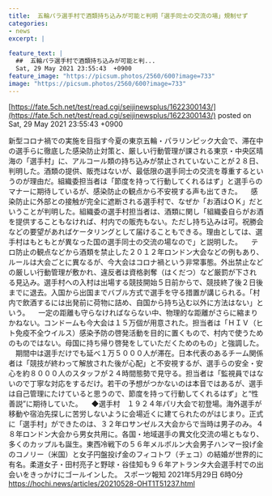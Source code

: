 ```yaml
---
title:  五輪パラ選手村で酒類持ち込みが可能と判明「選手同士の交流の場」規制せず  
categories:
- news
excerpt: |
  
feature_text: |
  ##  五輪パラ選手村で酒類持ち込みが可能と判...
  Sat, 29 May 2021 23:55:43  +0900
feature_image: "https://picsum.photos/2560/600?image=733"
image: "https://picsum.photos/2560/600?image=733"
---
```


[https://fate.5ch.net/test/read.cgi/seijinewsplus/1622300143/](https://fate.5ch.net/test/read.cgi/seijinewsplus/1622300143/)
posted on Sat, 29 May 2021 23:55:43  +0900

<!--more-->

新型コロナ禍での実施を目指す今夏の東京五輪・パラリンピック大会で、滞在中の選手らに徹底した感染防止対策と、厳しい行動管理が課される東京・中央区晴海の「選手村」に、アルコール類の持ち込みが禁止されていないことが２８日、判明した。酒類の提供、販売はないが、最低限の選手同士の交流を尊重するというのが理由だ。組織委担当者は「節度を持って行動してくれるはず」と選手らのマナーに期待しているが、感染防止の観点から不安視する声も出てきた。 　感染防止に外部との接触が完全に遮断される選手村で、なぜか「お酒はＯＫ」だということが判明した。組織委の選手村担当者は、酒類に関し「組織委自らがお酒を提供することもなければ、村内での販売もない。ただし持ち込みは可。祝勝会などの要望があればケータリングとして届けることもできる。理由としては、選手村はもともとが異なった国の選手同士の交流の場なので」と説明した。 　テロ防止の観点などから酒類を禁止した２０１２年ロンドン大会などの例もあり、ルールは大会ごとに異なるが、今大会はコロナ禍という非常事態。外出禁止などの厳しい行動管理が敷かれ、違反者は資格剥奪（はくだつ）など厳罰が下される見込み。選手村への入村は出場する競技開始５日前からで、競技終了後２日後までに退去。入国から出国までバブル方式で選手を守る措置が講じられる。「村内で飲酒するには出発前に荷物に詰め、自国から持ち込む以外に方法はない」という。 　一定の距離も守らなければならない中、物理的な距離がさらに縮まりかねない。コンドームも今大会は１５万個が用意された。担当者は「ＨＩＶ（ヒト免疫不全ウイルス）感染予防の啓発活動を目的に置くもので、村内で使うためのものではない。母国に持ち帰り啓発をしていただくためのもの」と強調した。 　期間中は選手だけでも延べ１万５０００人が滞在。日本代表のあるチーム関係者は「競技が終わって解放された後が心配」と不安視するが、選手らの安全・安心を約８０００人のスタッフが２４時間態勢で見守る。担当者は「監視員ではないので丁寧な対応をするだけ。若干の予想がつかないのは本音ではあるが、選手は自己管理にたけていると思うので、節度を持って行動してくれるはず」と“性善説”に期待していた。 　◆選手村　１９２４年パリ大会で初登場。海外選手が移動や宿泊先探しに苦労しないように会場近くに建てられたのがはじまり。正式に「選手村」ができたのは、３２年ロサンゼルス大会からで当時は男子のみ。４８年ロンドン大会から男女共用に。各国・地域選手の異文化交流の場ともなり、多くのカップルも誕生。東西冷戦下の５６年メルボルン大会男子ハンマー投げ金のコノリー（米国）と女子円盤投げ金のフィコトワ（チェコ）の結婚が世界的に有名。柔道女子・田村亮子と野球・谷佳知も９６年アトランタ大会選手村での出会いをきっかけにゴールインした。 スポーツ報知 2021年5月29日 6時0分 https://hochi.news/articles/20210528-OHT1T51237.html
